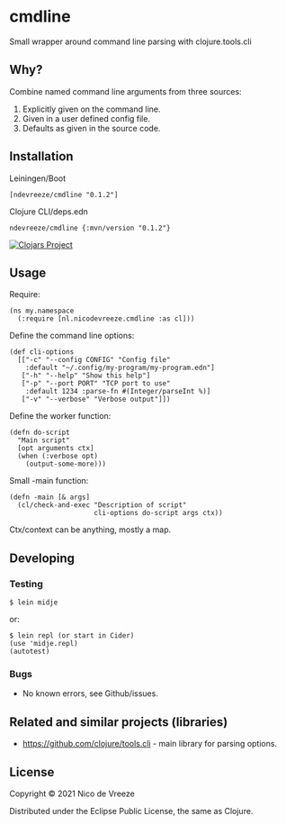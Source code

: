 # cmdline

Small wrapper around command line parsing with clojure.tools.cli

## Why?

Combine named command line arguments from three sources:
1. Explicitly given on the command line.
2. Given in a user defined config file.
3. Defaults as given in the source code.

## Installation

Leiningen/Boot

    [ndevreeze/cmdline "0.1.2"]

Clojure CLI/deps.edn

    ndevreeze/cmdline {:mvn/version "0.1.2"}

[![Clojars Project](https://img.shields.io/clojars/v/ndevreeze/cmdline.svg)](https://clojars.org/ndevreeze/cmdline)

## Usage

Require:

    (ns my.namespace
      (:require [nl.nicodevreeze.cmdline :as cl]))
            
Define the command line options:

    (def cli-options
      [["-c" "--config CONFIG" "Config file"
        :default "~/.config/my-program/my-program.edn"]
       ["-h" "--help" "Show this help"]
       ["-p" "--port PORT" "TCP port to use"
        :default 1234 :parse-fn #(Integer/parseInt %)]
       ["-v" "--verbose" "Verbose output"]])

Define the worker function:

    (defn do-script
      "Main script"
      [opt arguments ctx]
      (when (:verbose opt)
        (output-some-more)))

Small -main function:

    (defn -main [& args]
      (cl/check-and-exec "Description of script"
                         cli-options do-script args ctx))

Ctx/context can be anything, mostly a map.

## Developing

### Testing

    $ lein midje

or:

    $ lein repl (or start in Cider)
    (use 'midje.repl)
    (autotest)
    
### Bugs

* No known errors, see Github/issues.

## Related and similar projects (libraries)

* https://github.com/clojure/tools.cli - main library for parsing options.
    
## License

Copyright © 2021 Nico de Vreeze

Distributed under the Eclipse Public License, the same as Clojure.
